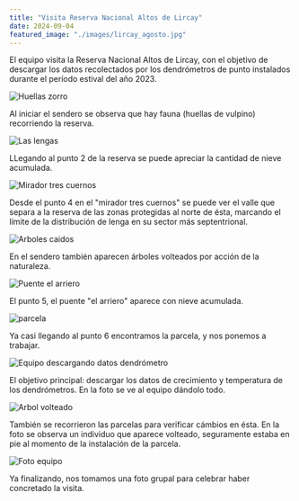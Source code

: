 ```yaml
---
title: "Visita Reserva Nacional Altos de Lircay"
date: 2024-09-04
featured_image: "./images/lircay_agosto.jpg"
---
```


El equipo visita la Reserva Nacional Altos de Lircay, con el objetivo de descargar los datos recolectados por los dendrómetros de punto instalados durante el período estival del año 2023.

![Huellas zorro](/images/01lircay/01zorro.jpg)
 
Al iniciar el sendero se observa que hay fauna (huellas de vulpino) recorriendo la reserva.
 
![Las lengas](/images/01lircay/02lengas.jpg)
 
LLegando al punto 2 de la reserva se puede apreciar la cantidad de nieve acumulada.

![Mirador tres cuernos](/images/01lircay/03mirador.jpg)

Desde el punto 4 en el "mirador tres cuernos" se puede ver el valle que separa a la reserva de las zonas protegidas al norte de ésta, marcando el límite de la distribución de lenga en su sector más septentrional.

![Arboles caidos](/images/01lircay/04caidos.jpg)

En el sendero también aparecen árboles volteados por acción de la naturaleza.

![Puente el arriero](/images/01lircay/05arriero.jpg)

El punto 5, el puente "el arriero" aparece con nieve acumulada.

![parcela](/images/01lircay/07parcela.jpeg)

Ya casi llegando al punto 6 encontramos la parcela, y nos ponemos a trabajar.

![Equipo descargando datos dendrómetro](/images/01lircay/06dendro.jpg)

El objetivo principal: descargar los datos de crecimiento y temperatura de los dendrómetros. En la foto se ve al equipo dándolo todo.

![Arbol volteado](/images/01lircay/08volteado.jpeg)

También se recorrieron las parcelas para verificar cámbios en ésta. En la foto se observa un individuo que aparece volteado, seguramente estaba en pie al momento de la instalación de la parcela.

![Foto equipo](/images/01lircay/09equipo.jpg)

Ya finalizando, nos tomamos una foto grupal para celebrar haber concretado la visita.
